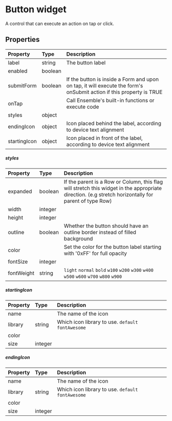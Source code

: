 # Button widget

A control that can execute an action on tap or click.

## Properties

| Property     | Type    | Description                                                                                                         |
| :----------- | :------ | :------------------------------------------------------------------------------------------------------------------ |
| label        | string  | The button label                                                                                                    |
| enabled      | boolean |                                                                                                                     |
| submitForm   | boolean | If the button is inside a Form and upon on tap, it will execute the form's onSubmit action if this property is TRUE |
| onTap        |         | Call Ensemble's built-in functions or execute code                                                                  |
| styles       | object  |                                                                                                                     |
| endingIcon   | object  | Icon placed behind the label, according to device text alignment                                                    |
| startingIcon | object  | Icon placed in front of the label, according to device text alignment                                               |

##### styles

| Property   | Type    | Description                                                                                                                                          |
| :--------- | :------ | :--------------------------------------------------------------------------------------------------------------------------------------------------- |
| expanded   | boolean | If the parent is a Row or Column, this flag will stretch this widget in the appropriate direction. (e.g stretch horizontally for parent of type Row) |
| width      | integer |                                                                                                                                                      |
| height     | integer |                                                                                                                                                      |
| outline    | boolean | Whether the button should have an outline border instead of filled background                                                                        |
| color      |         | Set the color for the button label starting with '0xFF' for full opacity                                                                             |
| fontSize   | integer |                                                                                                                                                      |
| fontWeight | string  | `light` `normal` `bold` `w100` `w200` `w300` `w400` `w500` `w600` `w700` `w800` `w900`                                                               |

##### startingIcon

| Property | Type    | Description                                        |
| :------- | :------ | :------------------------------------------------- |
| name     |         | The name of the icon                               |
| library  | string  | Which icon library to use. `default` `fontAwesome` |
| color    |         |                                                    |
| size     | integer |                                                    |

##### endingIcon

| Property | Type    | Description                                        |
| :------- | :------ | :------------------------------------------------- |
| name     |         | The name of the icon                               |
| library  | string  | Which icon library to use. `default` `fontAwesome` |
| color    |         |                                                    |
| size     | integer |                                                    |
